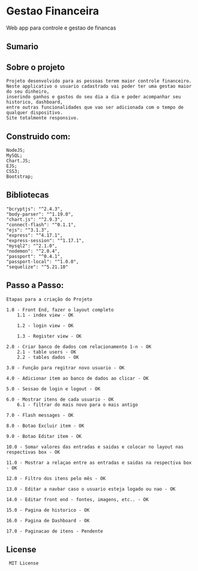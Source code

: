 # Gestao Financeira
Web app para controle e gestao de financas

## Sumario

## Sobre o projeto
    Projeto desenvolvido para as pessoas terem maior controle financeiro.
    Neste applicativo o usuario cadastrado vai poder ter uma gestao maior do seu dinheiro,
    inserindo ganhos e gastos do seu dia a dia e poder acompanhar seu historico, dashboard,
    entre outras funcionalidades que vao ser adicionada com o tempo de qualquer dispositivo.
    Site totalmente responsivo.

## Construido com:
    NodeJS;
    MySQL;
    Chart.JS;
    EJS;
    CSS3;
    Bootstrap;

## Bibliotecas
    "bcryptjs": "^2.4.3",
    "body-parser": "^1.19.0",
    "chart.js": "^2.9.3",
    "connect-flash": "^0.1.1",
    "ejs": "^3.1.3",
    "express": "^4.17.1",
    "express-session": "^1.17.1",
    "mysql2": "^2.1.0",
    "nodemon": "^2.0.4",
    "passport": "^0.4.1",
    "passport-local": "^1.0.0",
    "sequelize": "^5.21.10"
    

## Passo a Passo:

    Etapas para a criação do Projeto

    1.0 - Front End, fazer o layout completo
        1.1 - index view - OK

        1.2 - login view - OK

        1.3 - Register view - OK

    2.0 - Criar banco de dados com relacionamento 1-n - OK
        2.1 - table users - OK
        2.2 - tables dados - OK

    3.0 - Função para regitrar novo usuario - OK

    4.0 - Adicionar item ao banco de dados ao clicar - OK

    5.0 - Sessao de login e logout - OK

    6.0 - Mostrar itens de cada usuario - OK
        6.1 - filtrar do mais novo para o mais antigo

    7.0 - Flash messages - OK

    8.0 - Botao Excluir item - OK

    9.0 - Botao Editar item - OK 

    10.0 - Somar valores das entradas e saidas e colocar no layout nas respectivas box - OK

    11.0 - Mostrar a relaçao entre as entradas e saidas na respectiva box - OK

    12.0 - Filtro dos itens pelo mês - OK

    13.0 - Editar a navbar caso o usuario esteja logado ou nao - OK

    14.0 - Editar front end - fontes, imagens, etc.. - OK

    15.0 - Pagina de historico - OK

    16.0 - Pagina de Dashboard - OK

    17.0 - Paginacao de itens - Pendente

## License
     MIT License
